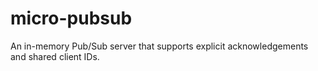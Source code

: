 # micro-pubsub
An in-memory Pub/Sub server that supports explicit acknowledgements and shared client IDs.
